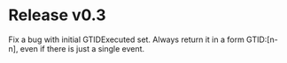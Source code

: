 # Release v0.3

Fix a bug with initial GTIDExecuted set. Always return it in a form GTID:[n-n], even if there is just a single event.